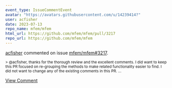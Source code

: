 ```yaml
---
event_type: IssueCommentEvent
avatar: "https://avatars.githubusercontent.com/u/14239414?"
user: acfisher
date: 2023-07-13
repo_name: mfem/mfem
html_url: https://github.com/mfem/mfem/pull/3217
repo_url: https://github.com/mfem/mfem
---
```


<a href='https://github.com/acfisher' target='_blank'>acfisher</a> commented on issue <a href='https://github.com/mfem/mfem/pull/3217' target='_blank'>mfem/mfem#3217</a>.

<small>> @acfisher, thanks for the thorough review and the excellent comments. I did want to keep this PR focused on re-grouping the methods to make related functionality easier to find. I did not want to change any of the existing comments in this PR....</small>

<a href='https://github.com/mfem/mfem/pull/3217' target='_blank'>View Comment</a>